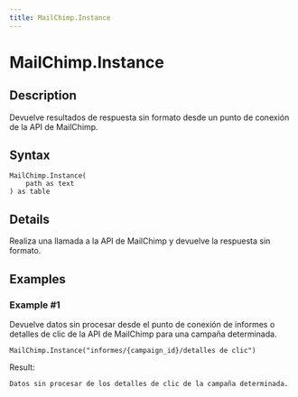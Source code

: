 ```yaml
---
title: MailChimp.Instance
---
```


# MailChimp.Instance


## Description

Devuelve resultados de respuesta sin formato desde un punto de conexión de la API de MailChimp.


## Syntax

```powerquery
MailChimp.Instance(
    path as text
) as table
```


## Details

Realiza una llamada a la API de MailChimp y devuelve la respuesta sin formato.


## Examples

### Example #1 
Devuelve datos sin procesar desde el punto de conexión de informes o detalles de clic de la API de MailChimp para una campaña determinada.
```powerquery
MailChimp.Instance("informes/{campaign_id}/detalles de clic")
```

Result: 
```powerquery
Datos sin procesar de los detalles de clic de la campaña determinada.
```



